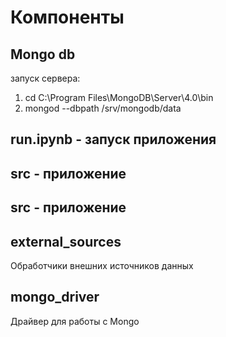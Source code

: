 # Компоненты
## Mongo db
запуск сервера:
1. cd C:\Program Files\MongoDB\Server\4.0\bin
2. mongod --dbpath /srv/mongodb/data  
## run.ipynb - запуск приложения
## src - приложение
## src - приложение
## external_sources
Обработчики внешних источников данных
## mongo_driver
Драйвер для работы с Mongo